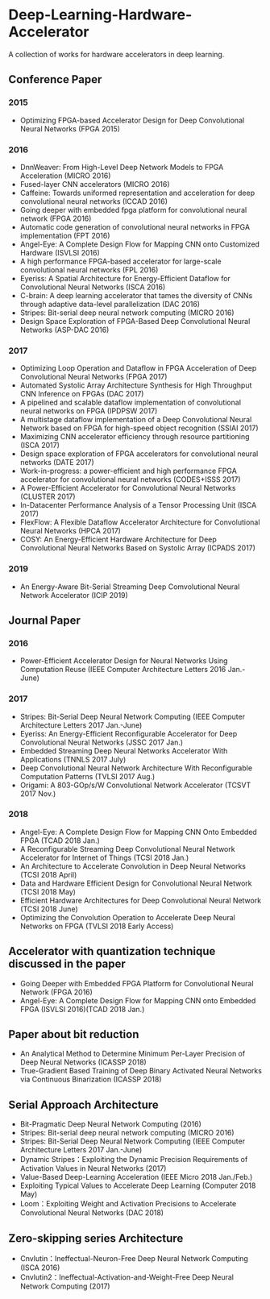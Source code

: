 # Deep-Learning-Hardware-Accelerator
A collection of works for hardware accelerators in deep learning.

## Conference Paper
### 2015
* Optimizing FPGA-based Accelerator Design for Deep Convolutional Neural Networks (FPGA 2015)

### 2016
* DnnWeaver: From High-Level Deep Network Models to FPGA Acceleration (MICRO 2016)
* Fused-layer CNN accelerators (MICRO 2016)
* Caffeine: Towards uniformed representation and acceleration for deep convolutional neural networks (ICCAD 2016)
* Going deeper with embedded fpga platform for convolutional neural network (FPGA 2016)
* Automatic code generation of convolutional neural networks in FPGA implementation (FPT 2016)
* Angel-Eye: A Complete Design Flow for Mapping CNN onto Customized Hardware (ISVLSI 2016)
* A high performance FPGA-based accelerator for large-scale convolutional neural networks (FPL 2016)
* Eyeriss: A Spatial Architecture for Energy-Efficient Dataflow for Convolutional Neural Networks (ISCA 2016)
* C-brain: A deep learning accelerator that tames the diversity of CNNs through adaptive data-level parallelization (DAC 2016)
* Stripes: Bit-serial deep neural network computing (MICRO 2016)
* Design Space Exploration of FPGA-Based Deep Convolutional Neural Networks (ASP-DAC 2016)

### 2017
* Optimizing Loop Operation and Dataflow in FPGA Acceleration of Deep Convolutional Neural Networks (FPGA 2017)
* Automated Systolic Array Architecture Synthesis for High Throughput CNN Inference on FPGAs (DAC 2017)
* A pipelined and scalable dataflow implementation of convolutional neural networks on FPGA (IPDPSW 2017)
* A multistage dataflow implementation of a Deep Convolutional Neural Network based on FPGA for high-speed object recognition (SSIAI 2017)
* Maximizing CNN accelerator efficiency through resource partitioning (ISCA 2017)
* Design space exploration of FPGA accelerators for convolutional neural networks (DATE 2017)
* Work-in-progress: a power-efficient and high performance FPGA accelerator for convolutional neural networks (CODES+ISSS 2017)
* A Power-Efficient Accelerator for Convolutional Neural Networks (CLUSTER 2017)
* In-Datacenter Performance Analysis of a Tensor Processing Unit (ISCA 2017)
* FlexFlow: A Flexible Dataflow Accelerator Architecture for Convolutional Neural Networks (HPCA 2017)
* COSY: An Energy-Efficient Hardware Architecture for Deep Convolutional Neural Networks Based on Systolic Array (ICPADS 2017)

### 2019
* An Energy-Aware Bit-Serial Streaming Deep Comvolutional Neural Network Accelerator (ICIP 2019)

## Journal Paper
### 2016
* Power-Efficient Accelerator Design for Neural Networks Using Computation Reuse (IEEE Computer Architecture Letters 2016 Jan.-June)

### 2017
* Stripes: Bit-Serial Deep Neural Network Computing (IEEE Computer Architecture Letters 2017 Jan.-June)
* Eyeriss: An Energy-Efficient Reconfigurable Accelerator for Deep Convolutional Neural Networks (JSSC 2017 Jan.)
* Embedded Streaming Deep Neural Networks Accelerator With Applications (TNNLS 2017 July)
* Deep Convolutional Neural Network Architecture With Reconfigurable Computation Patterns (TVLSI 2017 Aug.)
* Origami: A 803-GOp/s/W Convolutional Network Accelerator (TCSVT 2017 Nov.)

### 2018
* Angel-Eye: A Complete Design Flow for Mapping CNN Onto Embedded FPGA (TCAD 2018 Jan.)
* A Reconfigurable Streaming Deep Convolutional Neural Network Accelerator for Internet of Things (TCSI 2018 Jan.)
* An Architecture to Accelerate Convolution in Deep Neural Networks (TCSI 2018 April)
* Data and Hardware Efficient Design for Convolutional Neural Network (TCSI 2018 May)
* Efficient Hardware Architectures for Deep Convolutional Neural Network (TCSI 2018 June)
* Optimizing the Convolution Operation to Accelerate Deep Neural Networks on FPGA (TVLSI 2018 Early Access)

## Accelerator with quantization technique discussed in the paper
* Going Deeper with Embedded FPGA Platform for Convolutional Neural Network (FPGA 2016)
* Angel-Eye: A Complete Design Flow for Mapping CNN onto Embedded FPGA (ISVLSI 2016)(TCAD 2018 Jan.)

## Paper about bit reduction
* An Analytical Method to Determine Minimum Per-Layer Precision of Deep Neural Networks (ICASSP 2018)
* True-Gradient Based Training of Deep Binary Activated Neural Networks via Continuous Binarization (ICASSP 2018)

## Serial Approach Architecture
* Bit-Pragmatic Deep Neural Network Computing (2016)
* Stripes: Bit-serial deep neural network computing (MICRO 2016)
* Stripes: Bit-Serial Deep Neural Network Computing (IEEE Computer Architecture Letters 2017 Jan.-June)
* Dynamic Stripes：Exploiting the Dynamic Precision Requirements of Activation Values in Neural Networks (2017)
* Value-Based Deep-Learning Acceleration (IEEE Micro 2018 Jan./Feb.)
* Exploiting Typical Values to Accelerate Deep Learning (Computer 2018 May)
* Loom：Exploiting Weight and Activation Precisions to Accelerate Convolutional Neural Networks (DAC 2018)

## Zero-skipping series Architecture
* Cnvlutin：Ineffectual-Neuron-Free Deep Neural Network Computing (ISCA 2016)
* Cnvlutin2：Ineffectual-Activation-and-Weight-Free Deep Neural Network Computing (2017)
